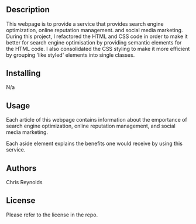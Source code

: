 # <Module-1-challenge>

## Description
This webpage is to provide a service that provides search engine optimization, online reputation management. and social media marketing.  
During this project, I refactored the HTML and CSS code in order to make it better for search engine optimisation by providing semantic elements for the HTML code. I also consolidated the CSS styling to make it more efficient by grouping 'like styled' elements into single classes.  

## Installing
N/a

## Usage
Each article of this webpage contains information about the emportance of search engine optimization, online reputation management, and social media marketing. 

Each aside element explains the benefits one would receive by using this service.

## Authors
Chris Reynolds

## License
Please refer to the license in the repo.

